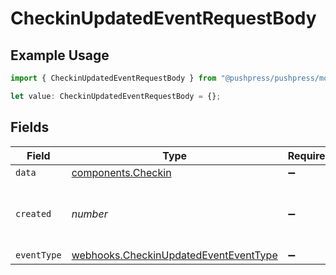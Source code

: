 # CheckinUpdatedEventRequestBody

## Example Usage

```typescript
import { CheckinUpdatedEventRequestBody } from "@pushpress/pushpress/models/webhooks";

let value: CheckinUpdatedEventRequestBody = {};
```

## Fields

| Field                                                                                          | Type                                                                                           | Required                                                                                       | Description                                                                                    |
| ---------------------------------------------------------------------------------------------- | ---------------------------------------------------------------------------------------------- | ---------------------------------------------------------------------------------------------- | ---------------------------------------------------------------------------------------------- |
| `data`                                                                                         | [components.Checkin](../../models/components/checkin.md)                                       | :heavy_minus_sign:                                                                             | N/A                                                                                            |
| `created`                                                                                      | *number*                                                                                       | :heavy_minus_sign:                                                                             | Unix timestamp of the update event                                                             |
| `eventType`                                                                                    | [webhooks.CheckinUpdatedEventEventType](../../models/webhooks/checkinupdatedeventeventtype.md) | :heavy_minus_sign:                                                                             | N/A                                                                                            |